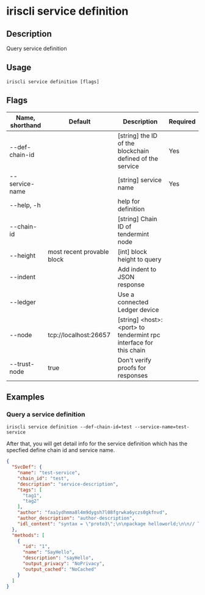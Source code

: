 # iriscli service definition

## Description

Query service definition

## Usage

```
iriscli service definition [flags]
```

## Flags

| Name, shorthand | Default                    | Description                                                         | Required |
| --------------- | -------------------------- | ------------------------------------------------------------------- | -------- |
| --def-chain-id  |                            | [string] the ID of the blockchain defined of the service            | Yes      |
| --service-name  |                            | [string] service name                                               | Yes      |
| --help, -h      |                            | help for definition                                                 |          |
| --chain-id      |                            | [string] Chain ID of tendermint node                                |          |
| --height        | most recent provable block | [int] block height to query                                         |          |
| --indent        |                            | Add indent to JSON response                                         |          |
| --ledger        |                            | Use a connected Ledger device                                       |          |
| --node          | tcp://localhost:26657      | [string] \<host>:\<port> to tendermint rpc interface for this chain |          |
| --trust-node    | true                       | Don't verify proofs for responses                                   |          |


## Examples

### Query a service definition

```shell
iriscli service definition --def-chain-id=test --service-name=test-service
```

After that, you will get detail info for the service definition which has the specfied define chain id and service name.

```json
{
  "SvcDef": {
    "name": "test-service",
    "chain_id": "test",
    "description": "service-description",
    "tags": [
      "tag1",
      "tag2"
    ],
    "author": "faa1ydhmma8l4m9dygsh7l08fgrwka6yczs0gkfnvd",
    "author_description": "author-description",
    "idl_content": "syntax = \"proto3\";\n\npackage helloworld;\n\n// The greeting service definition.\nservice Greeter {\n    //@Attribute description: sayHello\n    //@Attribute output_privacy: NoPrivacy\n    //@Attribute output_cached: NoCached\n    rpc SayHello (HelloRequest) returns (HelloReply) {}\n}\n\n// The request message containing the user's name.\nmessage HelloRequest {\n    string name = 1;\n}\n\n// The response message containing the greetings\nmessage HelloReply {\n    string message = 1;\n}\n"
  },
  "methods": [
    {
      "id": "1",
      "name": "SayHello",
      "description": "sayHello",
      "output_privacy": "NoPrivacy",
      "output_cached": "NoCached"
    }
  ]
}
```